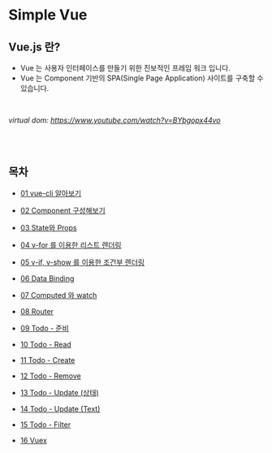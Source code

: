 # Simple Vue

## Vue.js 란?

- Vue 는 사용자 인터페이스를 만들기 위한 진보적인 프레임 워크 입니다.
- Vue 는 Component 기반의 SPA(Single Page Application) 사이트를 구축할 수 있습니다.

<br />

_virtual dom: https://www.youtube.com/watch?v=BYbgopx44vo_

<br />
<br />

## 목차

- [01 vue-cli 알아보기](./01%20vue-cli%20%EC%95%8C%EC%95%84%EB%B3%B4%EA%B8%B0.md)

- [02 Component 구성해보기](./02%20Component%20%EA%B5%AC%EC%84%B1%ED%95%B4%EB%B3%B4%EA%B8%B0.md)

- [03 State와 Props](./03%20State%EC%99%80%20Props.md)

- [04 v-for 를 이용한 리스트 렌더링](./04%20v-for%20%EB%A5%BC%20%EC%9D%B4%EC%9A%A9%ED%95%9C%20%EB%A6%AC%EC%8A%A4%ED%8A%B8%20%EB%A0%8C%EB%8D%94%EB%A7%81.md)

- [05 v-if, v-show 를 이용한 조건부 렌더링](./05%20v-if%2C%20v-show%20%EB%A5%BC%20%EC%9D%B4%EC%9A%A9%ED%95%9C%20%EC%A1%B0%EA%B1%B4%EB%B6%80%20%EB%A0%8C%EB%8D%94%EB%A7%81.md)

- [06 Data Binding](./06%20Data%20Binding.md)

- [07 Computed 와 watch](./07%20Computed%20%EC%99%80%20watch.md)

- [08 Router](./08%20Router.md)

- [09 Todo - 준비]()

- [10 Todo - Read]()

- [11 Todo - Create]()

- [12 Todo - Remove]()

- [13 Todo - Update (상태)]()

- [14 Todo - Update (Text)]()

- [15 Todo - Filter]()

- [16 Vuex]()

<br />
<br />
